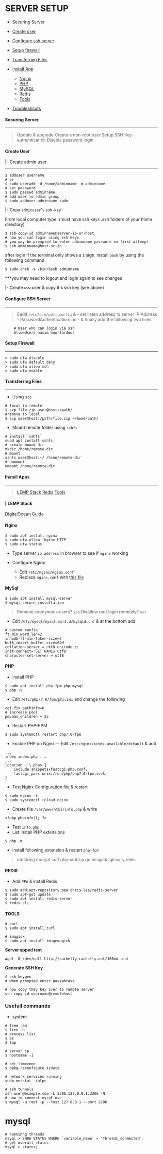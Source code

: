 # SERVER SETUP

- [Securing Server](#securing-server)
- [Create user](#create-user)
- [Configure ssh server](#configure-ssh-server)
- [Setup firewall](#setup-firewall)
- [Transferring Files](#transferring-files)
- [Install App](#install-apps)
	- [Nginx](#nginx)
	- [PHP](#php)
	- [MySQL](#mysql)
	- [Redis](#redis) 
	- [Tools](#tools)

- [Troubleshoots](#troubleshoots)


#### Securing Server
***
> Update & upgrade
> Create a non-root user
> Setup SSH Key authentication
> Disable password login

#### Create User

|- Create admin user
***
```
$ adduser username
# or
$ sudo useradd -d /home/adminname -m adminname
# set password
$ sudo passwd adminname
# add user to admin group
$ sudo adduser adminname sudo

```
|- Copy `adminuser`'s `ssh-key`

From local computer type: (must have ssh keys .ssh folders of your home directory)

```
$ ssh-copy-id adminname@server-ip-or-host
# now you can login using ssh keys
# you may be prompted to enter adminname password on first attempt
$ ssh adminname@host-or-ip

```
after login if the terminal only shows a `$` sign, install `bash` by using the following command

```
$ sudo chsh -s /bin/bash adminname

```
***you may need to logout and login again to see changes

|- Create `www` user & copy it's ssh key (see above)

#### Configure SSH Server
***
> Eedit `/etc/ssh/sshd_config` &
	- set listen address to server IP Address
	- PasswordAuthentication: no
	- & finally add the following two lines
```
	# User who can login via ssh
	AllowUsers nasim www-fardous
```


#### Setup Firewall
***

```
> sudo ufw disable
> sudo ufw default deny
> sudo ufw allow ssh
> sudo ufw enable
```

#### Transferring Files
***
- Using `scp`
```
# local to remote
$ scp file.zip user@host:/path/
#remove to local
$ scp user@host:/path/file.zip ~/home/path/
```
- Mount remote folder using `sshfs`
```
# install `sshfs`
suod apt install sshfs
# create mound dir
mkdir /home/remote-dir
# mount
sshfs user@host:~/ /home/remote-dir
# unmount
umount /home/remote-dir
```


#### Install Apps
***
>[LEMP Stack](#lemp-stack)
>[Redis](#redis) 
> [Tools](#tools)

#### | LEMP Stack

[DigitalOcean Guide](https://www.digitalocean.com/community/tutorials/how-to-install-linux-nginx-mysql-php-lemp-stack-in-ubuntu-16-04)

#### Nginx

```
$ sudo apt install nginx
$ sudo ufw allow 'Nginx HTTP'
$ sudo ufw status

```
- Type server `ip address` in browser to see if 	`nginx` working

- Configure Nginx

	- Edit `/etc/nginx/nginx.conf`
	- Replace `nginx.conf` with [this file](nginx.conf)
	
#### MySql

```
$ sudo apt install mysql-server
$ mysql_secure_installation
```
> Remove anonymous users? ``yes``
> Disallow root login remotely? `yes`

- Edit `/etc/mysql/mysql.conf.d/mysqld.cnf` & at the bottom add

```
# custom config
ft_min_word_len=2
innodb-ft-min-token-size=2
bulk_insert_buffer_size=64M
collation-server = utf8_unicode_ci
init-connect='SET NAMES utf8'
character-set-server = utf8
```

#### PHP

- Install PHP

```
$ sudo apt install php-fpm php-mysql
$ php -v
```

- Edit `/etc/php/7.0/fpm/php.ini` and change the following
```
cgi.fix_pathinfo=0
# increase pool
pm.max_children = 25
```
- Restart PHP-FPM
```
$ sudo systemctl restart php7.0-fpm
```
- Enable PHP on Nginx
-- Edit `/etc/nginx/sites-available/default` & add

```
...
index index.php ...
...
location ~ \.php$ {
	include snippets/fastcgi-php.conf;
	fastcgi_pass unix:/run/php/php7.0-fpm.sock;
}
```

- Test Nginx Configuration file &  restart

```
$ sudo nginx -t
$ sudo systemctl reload nginx
```

- Create file `/var/www/html/info.php` & write
```
<?php phpinfo(); ?>
```

- Test `info.php`
- List install PHP extensions
```
$ php -m
```
- Install following extension & restart `php-fpm`
> mbstring
> mcrypt
> curl
> php-xml
> zip
> gd
> imagick
> igbinary
>  redis

#### REDIS

- Add `PPA` & install Redis

```
$ sudo add-apt-repository ppa:chris-lea/redis-server
$ sudo apt-get update
$ sudo apt install redis-server
$ redis-cli
```

#### TOOLS
```
# curl
$ sudo apt install curl

# imagick
$ sudo apt install imagemagick
```

**Server spped test**
```
wget -O /dev/null http://cachefly.cachefly.net/100mb.test
```
**Generate SSH Key**
```
$ ssh-keygen
# when prompted enter passphrase

# now copy they key over to remote server
ssh-copy-id username@remotehost
```

### Usefull commands
- system
```
# free ram
$ free -h
# process list
$ ps
$ top

# server ip
$ hostname -I

# set timezone
$ dpkg-reconfigure tzdata

# network services running
sudo netstat -tulpn

# ssh tunnels
ssh user@example.com -L 3306:127.0.0.1:3306 -N
# now to connect mysql use
$ mysql -u root -p --host 127.0.0.1 --port 2206
```

# mysql
```
# runninng threads
msyql > SHOW STATUS WHERE `variable_name` = 'Threads_connected';
# get overall status
msyql > status;

```
